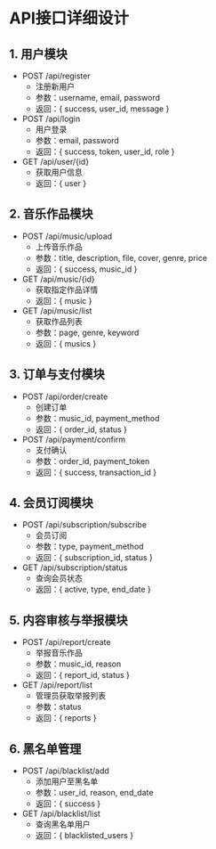 # API接口详细设计

## 1. 用户模块
- POST /api/register
  - 注册新用户
  - 参数：username, email, password
  - 返回：{ success, user_id, message }
- POST /api/login
  - 用户登录
  - 参数：email, password
  - 返回：{ success, token, user_id, role }
- GET /api/user/{id}
  - 获取用户信息
  - 返回：{ user }

## 2. 音乐作品模块
- POST /api/music/upload
  - 上传音乐作品
  - 参数：title, description, file, cover, genre, price
  - 返回：{ success, music_id }
- GET /api/music/{id}
  - 获取指定作品详情
  - 返回：{ music }
- GET /api/music/list
  - 获取作品列表
  - 参数：page, genre, keyword
  - 返回：{ musics }

## 3. 订单与支付模块
- POST /api/order/create
  - 创建订单
  - 参数：music_id, payment_method
  - 返回：{ order_id, status }
- POST /api/payment/confirm
  - 支付确认
  - 参数：order_id, payment_token
  - 返回：{ success, transaction_id }

## 4. 会员订阅模块
- POST /api/subscription/subscribe
  - 会员订阅
  - 参数：type, payment_method
  - 返回：{ subscription_id, status }
- GET /api/subscription/status
  - 查询会员状态
  - 返回：{ active, type, end_date }

## 5. 内容审核与举报模块
- POST /api/report/create
  - 举报音乐作品
  - 参数：music_id, reason
  - 返回：{ report_id, status }
- GET /api/report/list
  - 管理员获取举报列表
  - 参数：status
  - 返回：{ reports }

## 6. 黑名单管理
- POST /api/blacklist/add
  - 添加用户至黑名单
  - 参数：user_id, reason, end_date
  - 返回：{ success }
- GET /api/blacklist/list
  - 查询黑名单用户
  - 返回：{ blacklisted_users }